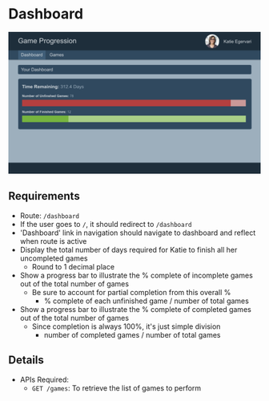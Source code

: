 # Dashboard

![Dashboard](../images/current/dashboard.png "Dashboard")

## Requirements

- Route: `/dashboard`
- If the user goes to `/`, it should redirect to `/dashboard`
- 'Dashboard' link in navigation should navigate to dashboard and reflect when route is active
- Display the total number of days required for Katie to finish all her uncompleted games
  - Round to 1 decimal place
- Show a progress bar to illustrate the % complete of incomplete games out of the total number of games
  - Be sure to account for partial completion from this overall %
    - % complete of each unfinished game / number of total games
- Show a progress bar to illustrate the % complete of completed games out of the total number of games
  - Since completion is always 100%, it's just simple division
    - number of completed games / number of total games

## Details

- APIs Required:
  - `GET /games`: To retrieve the list of games to perform
